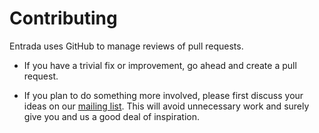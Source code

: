 # Contributing

Entrada uses GitHub to manage reviews of pull requests.

* If you have a trivial fix or improvement, go ahead and create a pull
  request.

* If you plan to do something more involved, please first discuss your ideas
  on our [mailing list](https://mailman.sidn.nl/cgi-bin/mailman/listinfo/entrada-dev).
  This will avoid unnecessary work and surely give you and us a good deal
  of inspiration.
